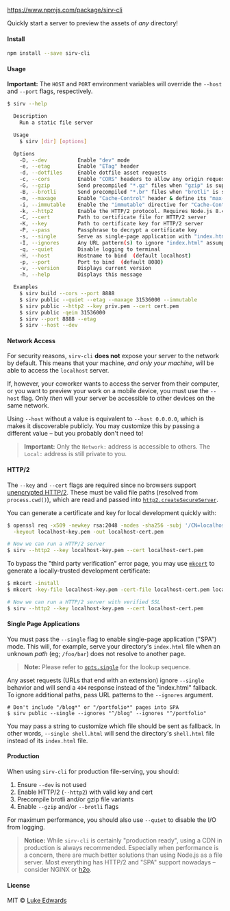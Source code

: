 https://www.npmjs.com/package/sirv-cli



Quickly start a server to preview the assets of *any* directory!

#### Install

```sh
npm install --save sirv-cli
```

#### Usage

**Important:** The `HOST` and `PORT` environment variables will override the `--host` and `--port` flags, respectively.

```sh
$ sirv --help

  Description
    Run a static file server

  Usage
    $ sirv [dir] [options]

  Options
    -D, --dev          Enable "dev" mode
    -e, --etag         Enable "ETag" header
    -d, --dotfiles     Enable dotfile asset requests
    -c, --cors         Enable "CORS" headers to allow any origin requestor
    -G, --gzip         Send precompiled "*.gz" files when "gzip" is supported  (default true)
    -B, --brotli       Send precompiled "*.br" files when "brotli" is supported  (default true)
    -m, --maxage       Enable "Cache-Control" header & define its "max-age" value (sec)
    -i, --immutable    Enable the "immutable" directive for "Cache-Control" header
    -k, --http2        Enable the HTTP/2 protocol. Requires Node.js 8.4.0+
    -C, --cert         Path to certificate file for HTTP/2 server
    -K, --key          Path to certificate key for HTTP/2 server
    -P, --pass         Passphrase to decrypt a certificate key
    -s, --single       Serve as single-page application with "index.html" fallback
    -I, --ignores      Any URL pattern(s) to ignore "index.html" assumptions
    -q, --quiet        Disable logging to terminal
    -H, --host         Hostname to bind  (default localhost)
    -p, --port         Port to bind  (default 8080)
    -v, --version      Displays current version
    -h, --help         Displays this message

  Examples
    $ sirv build --cors --port 8888
    $ sirv public --quiet --etag --maxage 31536000 --immutable
    $ sirv public --http2 --key priv.pem --cert cert.pem
    $ sirv public -qeim 31536000
    $ sirv --port 8888 --etag
    $ sirv --host --dev
```



#### Network Access

For security reasons, `sirv-cli` **does not** expose your server to the network by default. This means that your machine, *and only your machine*, will be able to access the `localhost` server.

If, however, your coworker wants to access the server from their computer, or you want to preview your work on a mobile device, you must use the `--host` flag. Only *then* will your server be accessible to other devices on the same network.

Using `--host` without a value is equivalent to `--host 0.0.0.0`, which is makes it discoverable publicly. You may customize this by passing a different value – but you probably don't need to!

> **Important:** Only the `Network:` address is accessible to others. The `Local:` address is still private to you.



#### HTTP/2

The `--key` and `--cert` flags are required since no browsers support [unencrypted HTTP/2](https://http2.github.io/faq/#does-http2-require-encryption).
These must be valid file paths (resolved from `process.cwd()`), which are read and passed into [`http2.createSecureServer`](https://nodejs.org/api/http2.html#http2_http2_createsecureserver_options_onrequesthandler).

You can generate a certificate and key for local development quickly with:

```sh
$ openssl req -x509 -newkey rsa:2048 -nodes -sha256 -subj '/CN=localhost' \
  -keyout localhost-key.pem -out localhost-cert.pem

# Now we can run a HTTP/2 server
$ sirv --http2 --key localhost-key.pem --cert localhost-cert.pem
```

To bypass the "third party verification" error page, you may use [`mkcert`](https://github.com/FiloSottile/mkcert) to generate a locally-trusted development certificate:

```sh
$ mkcert -install
$ mkcert -key-file localhost-key.pem -cert-file localhost-cert.pem localhost 127.0.0.1

# Now we can run a HTTP/2 server with verified SSL
$ sirv --http2 --key localhost-key.pem --cert localhost-cert.pem
```



#### Single Page Applications

You must pass the `--single` flag to enable single-page application ("SPA") mode. This will, for example, serve your directory's `index.html` file when an unknown *path* (eg; `/foo/bar`) does not resolve to another page.

> **Note:** Please refer to [`opts.single`](https://github.com/lukeed/sirv/tree/master/packages/sirv#optssingle) for the lookup sequence.

Any asset requests (URLs that end with an extension) ignore `--single` behavior and will send a `404` response instead of the "index.html" fallback. To ignore additional paths, pass URL patterns to the `--ignores` argument.

```
# Don't include "/blog*" or "/portfolio*" pages into SPA
$ sirv public --single --ignores "^/blog" --ignores "^/portfolio"
```

You may pass a string to customize which file should be sent as fallback.
In other words, `--single shell.html` will send the directory's `shell.html` file instead of its `index.html` file.



#### Production

When using `sirv-cli` for production file-serving, you should:

1. Ensure `--dev` is not used
2. Enable HTTP/2 (`--http2`) with valid key and cert
3. Precompile brotli and/or gzip file variants
4. Enable `--gzip` and/or `--brotli` flags

For maximum performance, you should also use `--quiet` to disable the I/O from logging.

> **Notice:**
> While `sirv-cli` is certainly "production ready", using a CDN in production is always recommended.
> Especially when performance is a concern, there are much better solutions than using Node.js as a file server.
> Most everything has HTTP/2 and "SPA" support nowadays – consider NGINX or [h2o](https://h2o.examp1e.net/).





#### License

MIT © [Luke Edwards](https://lukeed.com/)